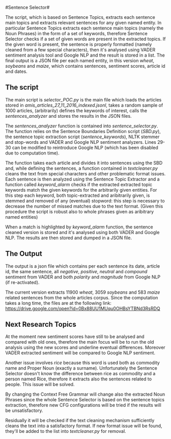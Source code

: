 #Sentence Selector#

The script, which is based on Sentence Topics, extracts each sentence main topics and extracts relevant sentences 
for any given named entity. In particular Sentence Topics extracts each sentence main topics (namely the Noun Phrases) in the form 
of a set of keywords, therefore Sentence Selector checks if a set of given words are present in the extracted topics. 
If the given word is present, the sentence is properly formatted (namely cleaned from a few special characters), then 
it's analysed using VADER sentiment analysis tool and Google NLP and the result is stored in a list.
The final output is a JSON file per each named entity, in this version _wheat_, _soybeans_ and _maize_, which contains sentences, sentiment
scores, article id and dates.

## The script ##
The main script is _selector_POC.py_ is the main file which loads the articles stored in _amis_articles_27_11_2016_indexed.jsonl_,
takes a random sample of 1000 articles, (arbitrarily) defines the keywords of interest, calls the _sentences_analyzer_ and stores the 
results in the JSON files.

The _sentences_analyzer_ function is contained into _sentence_selector.py_. The function relies on the Sentence Boundaries Definition
 script (_SBD.py_), the sentence topic extraction script (_sentence_keywords_), NLTK stemmer and stop-words and VADER and Google NLP
sentiment analyzers. Lines 29-30 can be modified to reintroduce Google NLP (which has been disabled due to computation time).

The function takes each article and divides it into sentences using the SBD and, while defining the sentences, a function contained in
_textcleaner.py_ cleans the text from special characters and other problematic format issues. Each sentence is then analyzed using the 
Sentence Topic Extractor and a function called _keyword_alarm_ checks if the extracted extracted topic keywords match the given keywords
for the arbitrarily given entities. For this step each keyword, both topic-extracted and aribitrarily given, is stemmed and removed of
any (eventual) stopword: this step is necessary to decrease the number of missed matches due to the text format. (Given this procedure
the script is robust also to whole phrases given as aribitrary named entities)

When a match is highlighted by _keyword_alarm_ function, the sentence cleaned version is stored and it's analysed using both
VADER and Google NLP. The results are then stored and dumped in a JSON file.

## The Output ##

The output is a json file which contains per each sentence its date, article id, the same sentence, all _negative_, _positive_, 
_neutral_ and _compound_ sentiment from VADER and both _polarity_ and _magnitude_ from Google NLP (if re-activated).

The current version extracts 11900 _wheat_, 3059 _soybeans_ and 583 _maize_ related sentences from the whole articles corpus.
Since the computation takes a long time, the files are at the following link:
https://drive.google.com/open?id=0Bx88UU1MUqu0OHBsYTBNd3RsRDQ

## Next Research Topics ##

At the moment new sentiment scores have still to be analysed and compared with old ones, therefore the main focus will be to run
the old analysis using the new scores and underline eventual differences. Moreover VADER extracted sentiment will be compared to
Google NLP sentiment.

Another issue  involves _rice_ because this word is used both as commodity name and
Proper Noun (exactly a surname). Unfortunately the Sentence Selector doesn't know the difference between rice as commodity and
a person named Rice, therefore it extracts also the sentences related to people. This issue will be solved.

By changing the Context Free Grammar will change also the extracted Noun Phrases since the whole Sentence Selector is based on 
the sentence topics extraction, therefore new CFG configurations will be tried if the results will be unsatisfactory.

Residually it will be checked if the text cleaning mechanism sufficiently cleans the text into a satisfactory format. If new 
format issue will be found, they'll be added to the list into _textcleaner.py_ for removal.
